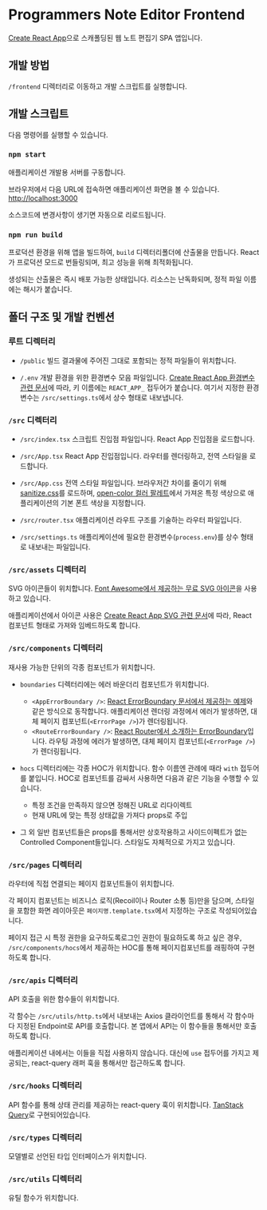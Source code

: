 # Programmers Note Editor Frontend

[Create React App](https://github.com/facebook/create-react-app)으로 스캐폴딩된 웹 노트 편집기 SPA 앱입니다.

## 개발 방법

`/frontend` 디렉터리로 이동하고 개발 스크립트를 실행합니다.

## 개발 스크립트

다음 명령어를 실행할 수 있습니다.

### `npm start`

애플리케이션 개발용 서버를 구동합니다.

브라우저에서 다음 URL에 접속하면 애플리케이션 화면을 볼 수 있습니다.
[http://localhost:3000](http://localhost:3000)

소스코드에 변경사항이 생기면 자동으로 리로드됩니다.

### `npm run build`

프로덕션 환경을 위해 앱을 빌드하여, `build` 디렉터리폴더에 산출물을 만듭니다.
React가 프로덕션 모드로 번들링되며, 최고 성능을 위해 최적화됩니다.

생성되는 산출물은 즉시 배포 가능한 상태입니다. 리소스는 난독화되며, 정적 파일 이름에는 해시가 붙습니다.

## 폴더 구조 및 개발 컨벤션

### 루트 디렉터리

- `/public`
  빌드 결과물에 주어진 그대로 포함되는 정적 파일들이 위치합니다.

- `/.env`
  개발 환경을 위한 환경변수 모음 파일입니다.
  [Create React App 환경변수 관련 문서](https://create-react-app.dev/docs/adding-custom-environment-variables/)에 따라, 키 이름에는 `REACT_APP_` 접두어가 붙습니다.
  여기서 지정한 환경변수는 `/src/settings.ts`에서 상수 형태로 내보냅니다.

### `/src` 디렉터리

- `/src/index.tsx`
  스크립트 진입점 파일입니다. React App 진입점을 로드합니다.

- `/src/App.tsx`
  React App 진입점입니다. 라우터를 렌더링하고, 전역 스타일을 로드합니다.

- `/src/App.css`
  전역 스타일 파일입니다. 브라우저간 차이를 줄이기 위해 [sanitize.css](https://csstools.github.io/sanitize.css/)를 로드하며, [open-color 컬러 팔레트](https://yeun.github.io/open-color/)에서 가져온 특정 색상으로 애플리케이션의 기본 폰트 색상을 지정합니다.

- `/src/router.tsx`
  애플리케이션 라우트 구조를 기술하는 라우터 파일입니다.

- `/src/settings.ts`
  애플리케이션에 필요한 환경변수(`process.env`)를 상수 형태로 내보내는 파일입니다.

### `/src/assets` 디렉터리

SVG 아이콘들이 위치합니다. [Font Awesome에서 제공하는 무료 SVG 아이콘](https://fontawesome.com/search?o=r&m=free)을 사용하고 있습니다.

애플리케이션에서 아이콘 사용은 [Create React App SVG 관련 문서](https://create-react-app.dev/docs/adding-images-fonts-and-files/#adding-svgs)에 따라, React 컴포넌트 형태로 가져와 임베드하도록 합니다.

### `/src/components` 디렉터리

재사용 가능한 단위의 각종 컴포넌트가 위치합니다.

- `boundaries` 디렉터리에는 에러 바운더리 컴포넌트가 위치합니다.

  - `<AppErrorBoundary />`: [React ErrorBoundary 문서에서 제공하는 예제](https://react.dev/reference/react/Component#catching-rendering-errors-with-an-error-boundary)와 같은 방식으로 동작합니다. 애플리케이션 렌더링 과정에서 에러가 발생하면, 대체 페이지 컴포넌트(`<ErrorPage />`)가 렌더링됩니다.
  - `<RouteErrorBoundary />`: [React Router에서 소개하는 ErrorBoundary](https://reactrouter.com/en/main/route/route#errorelementerrorboundary)입니다. 라우팅 과정에 에러가 발생하면, 대체 페이지 컴포넌트(`<ErrorPage />`)가 렌더링됩니다.

- `hocs` 디렉터리에는 각종 HOC가 위치합니다. 함수 이름엔 관례에 때라 `with` 접두어를 붙입니다. HOC로 컴포넌트를 감싸서 사용하면 다음과 같은 기능을 수행할 수 있습니다.

  - 특정 조건을 만족하지 않으면 정해진 URL로 리다이렉트
  - 현재 URL에 맞는 특정 상태값을 가져다 props로 주입

- 그 외 일반 컴포넌트들은 props를 통해서만 상호작용하고 사이드이펙트가 없는 Controlled Component들입니다. 스타일도 자체적으로 가지고 있습니다.

### `/src/pages` 디렉터리

라우터에 직접 연결되는 페이지 컴포넌트들이 위치합니다.

각 페이지 컴포넌트는 비즈니스 로직(Recoil이나 Router 소통 등)만을 담으며, 스타일을 포함한 화면 레이아웃은 `페이지명.template.tsx`에서 지정하는 구조로 작성되어있습니다.

페이지 접근 시 특정 권한을 요구하도록로그인 권한이 필요하도록 하고 싶은 경우, `/src/components/hocs`에서 제공하는 HOC를 통해 페이지컴포넌트를 래핑하여 구현하도록 합니다.

### `/src/apis` 디렉터리

API 호출을 위한 함수들이 위치합니다.

각 함수는 `/src/utils/http.ts`에서 내보내는 Axios 클라이언트를 통해서 각 함수마다 지정된 Endpoint로 API를 호출합니다.
본 앱에서 API는 이 함수들을 통해서만 호출하도록 합니다.

애플리케이션 내에서는 이들을 직접 사용하지 않습니다. 대신에 `use` 접두어를 가지고 제공되는, react-query 래퍼 훅을 통해서만 접근하도록 합니다.

### `/src/hooks` 디렉터리

API 함수를 통해 상태 관리를 제공하는 react-query 훅이 위치합니다. [TanStack Query](https://tanstack.com/query/v5)로 구현되어있습니다.

### `/src/types` 디렉터리

모델별로 선언된 타입 인터페이스가 위치합니다.

### `/src/utils` 디렉터리

유틸 함수가 위치합니다.
